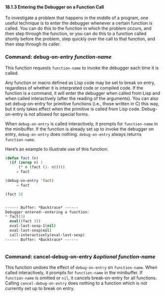 

#### 18.1.3 Entering the Debugger on a Function Call

To investigate a problem that happens in the middle of a program, one useful technique is to enter the debugger whenever a certain function is called. You can do this to the function in which the problem occurs, and then step through the function, or you can do this to a function called shortly before the problem, step quickly over the call to that function, and then step through its caller.

### Command: **debug-on-entry** *function-name*

This function requests `function-name` to invoke the debugger each time it is called.

Any function or macro defined as Lisp code may be set to break on entry, regardless of whether it is interpreted code or compiled code. If the function is a command, it will enter the debugger when called from Lisp and when called interactively (after the reading of the arguments). You can also set debug-on-entry for primitive functions (i.e., those written in C) this way, but it only takes effect when the primitive is called from Lisp code. Debug-on-entry is not allowed for special forms.

When `debug-on-entry` is called interactively, it prompts for `function-name` in the minibuffer. If the function is already set up to invoke the debugger on entry, `debug-on-entry` does nothing. `debug-on-entry` always returns `function-name`.

Here’s an example to illustrate use of this function:

```lisp
(defun fact (n)
  (if (zerop n) 1
      (* n (fact (1- n)))))
     ⇒ fact
```

```lisp
(debug-on-entry 'fact)
     ⇒ fact
```

```lisp
(fact 3)
```

```lisp
```

```lisp
------ Buffer: *Backtrace* ------
Debugger entered--entering a function:
* fact(3)
  eval((fact 3))
  eval-last-sexp-1(nil)
  eval-last-sexp(nil)
  call-interactively(eval-last-sexp)
------ Buffer: *Backtrace* ------
```

```lisp
```

### Command: **cancel-debug-on-entry** *\&optional function-name*

This function undoes the effect of `debug-on-entry` on `function-name`. When called interactively, it prompts for `function-name` in the minibuffer. If `function-name` is omitted or `nil`, it cancels break-on-entry for all functions. Calling `cancel-debug-on-entry` does nothing to a function which is not currently set up to break on entry.
